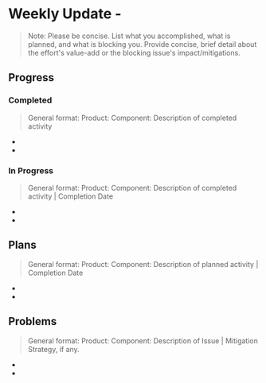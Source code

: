 # Weekly Update - <DATE>

> Note: Please be concise. List what you accomplished, what is planned, and what is blocking you. Provide concise, brief detail about the effort's value-add or the blocking issue's impact/mitigations.


## Progress

### Completed
> General format: Product: Component: Description of completed activity
* 
*

### In Progress
> General format: Product: Component: Description of completed activity | Completion Date
* 
*


## Plans
> General format: Product: Component: Description of planned activity | Completion Date
* 
* 


## Problems

> General format: Product: Component: Description of Issue | Mitigation Strategy, if any.
*
*
  
 
